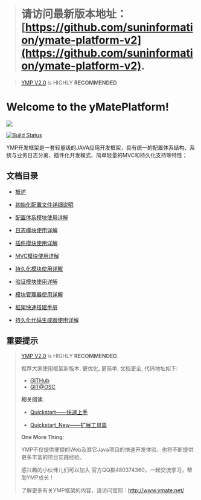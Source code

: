 
> # 请访问最新版本地址：[https://github.com/suninformation/ymate-platform-v2](https://github.com/suninformation/ymate-platform-v2).

> [YMP V2.0](https://github.com/suninformation/ymate-platform-v2) is HIGHLY **RECOMMENDED**




# Welcome to the yMatePlatform! #

![](https://github.com/suninformation/ymateplatform/wiki/images/ymp_logo.png)

[![Build Status](https://travis-ci.org/suninformation/ymateplatform.png?branch=master)](https://travis-ci.org/suninformation/ymateplatform)

YMP开发框架是一套轻量级的JAVA应用开发框架，具有统一的配置体系结构、系统与业务日志分离、插件化开发模式、简单轻量的MVC和持久化支持等特性；

## 文档目录  ##

* [概述](https://github.com/suninformation/ymateplatform/wiki/Home)
* [初始化配置文件详细说明](https://github.com/suninformation/ymateplatform/wiki/YMP框架初始化配置文件详细说明)
* [配置体系模块使用详解](https://github.com/suninformation/ymateplatform/wiki/YMP框架配置体系模块使用详解)
* [日志模块使用详解](https://github.com/suninformation/ymateplatform/wiki/YMP框架日志模块使用详解)
* [插件模块使用详解](https://github.com/suninformation/ymateplatform/wiki/YMP框架插件模块使用详解)
* [MVC模块使用详解](https://github.com/suninformation/ymateplatform/wiki/YMP框架MVC模块使用详解)
* [持久化模块使用详解](https://github.com/suninformation/ymateplatform/wiki/YMP框架持久化模块使用详解)
* [验证模块使用详解](https://github.com/suninformation/ymateplatform/wiki/YMP框架验证模块使用详解)
* [模块管理器使用详解](https://github.com/suninformation/ymateplatform/wiki/YMP框架模块管理器使用详解)

* [框架快速搭建手册](https://github.com/suninformation/ymateplatform/wiki/YMP框架快速搭建手册)

* [持久化代码生成器使用详解](https://github.com/suninformation/ymateplatform/wiki/YMP框架持久化代码生成器使用详解)

## 重要提示

> [YMP V2.0](https://github.com/suninformation/ymate-platform-v2) is HIGHLY **RECOMMENDED**.
>
> 推荐大家使用框架新版本, 更优化, 更简单, 文档更全, 代码地址如下:
>
> - [GITHub](https://github.com/suninformation/ymate-platform-v2)
> - [GIT@OSC](http://git.oschina.net/suninformation/ymate-platform-v2)
>
> **相关阅读**:
>
> - [Quickstart——快速上手](http://git.oschina.net/suninformation/ymate-platform-v2/wikis/Quickstart)
>
> - [Quickstart_New——扩展工具篇](http://git.oschina.net/suninformation/ymate-platform-v2/wikis/Quickstart_New)
>
>
> **One More Thing**:
>
> YMP不仅提供便捷的Web及其它Java项目的快速开发体验，也将不断提供更多丰富的项目实践经验。
>
> 感兴趣的小伙伴儿们可以加入 官方QQ群480374360，一起交流学习，帮助YMP成长！
>
> 了解更多有关YMP框架的内容，请访问官网：http://www.ymate.net/
